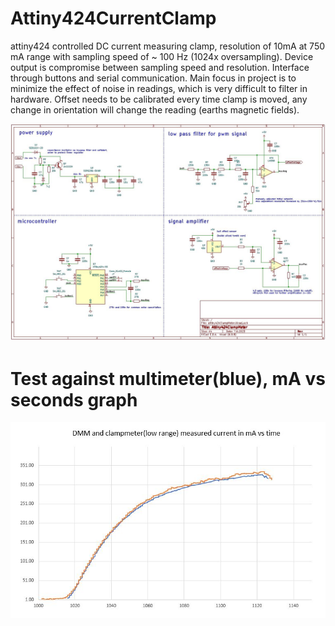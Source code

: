 # Attiny424CurrentClamp
attiny424 controlled DC current measuring clamp, resolution of 10mA at 750 mA range with sampling speed of ~ 100 Hz (1024x oversampling). Device output is compromise between sampling speed and resolution. Interface through buttons and serial communication. Main focus in project is to minimize the effect of noise in readings, which is very difficult to filter in hardware. Offset needs to be calibrated every time clamp is moved, any change in orientation will change the reading (earths magnetic fields).

![schematic](https://github.com/aWanha/Attiny424CurrentClamp/blob/main/schematic.JPG)
# Test against multimeter(blue), mA vs seconds graph
![schematic](https://github.com/aWanha/Attiny424CurrentClamp/blob/main/linearity.JPG)
